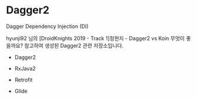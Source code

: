 # Dagger2
Dagger  Dependency Injection (DI)

hyunji92 님의
[DroidKnights 2019 - Track 1]정현지 - Dagger2 vs Koin 무엇이 좋을까요? 참고하여
생성된 Dagger2 관련 저장소입니다.

* Dagger2

* RxJava2

* Retrofit 

* Glide
